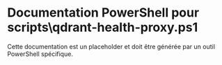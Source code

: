 # Documentation PowerShell pour scripts\qdrant-health-proxy.ps1

Cette documentation est un placeholder et doit être générée par un outil PowerShell spécifique.
